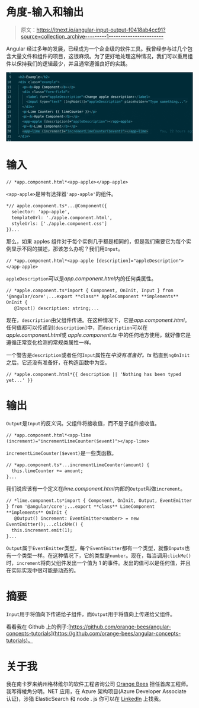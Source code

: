 # 角度-输入和输出

> 原文：<https://itnext.io/angular-input-output-f0418ab4cc91?source=collection_archive---------1----------------------->

Angular 经过多年的发展，已经成为一个企业级的软件工具。我曾经参与过几个包含大量文件和组件的项目，这很麻烦。为了更好地处理这种情况，我们可以重用组件以保持我们的逻辑最少，并且通常遵循良好的实践。

![](img/6c33ee224f7f16702e4999d34446d54c.png)

# **输入**

```
// *app.component.html*<app-apple></app-apple>
```

`<app-apple>`是带有选择器`'app-apple'`的组件。

```
*// apple.component.ts*...@Component({
  selector: 'app-apple',
  templateUrl: './apple.component.html',
  styleUrls: ['./apple.component.css']
})...
```

那么，如果 apples 组件对于每个实例几乎都是相同的，但是我们需要它为每个实例显示不同的描述，那该怎么办呢？我们用`Input`。

```
// *app.component.html*<app-apple [description]="appleDescription"></app-apple>
```

`appleDescription`可以是*app.component.html*内的任何类属性。

```
// *apple.component.ts*import { Component, OnInit, Input } from '@angular/core';...export **class** AppleComponent **implements** OnInit {
   @Input() description: string;...
```

现在，`description`由父组件传递。在这种情况下，它是*app.component.html*。任何值都可以传递到`[description]`中，而`description`可以在*apple.component.html*或 *apple.component.ts* 中的任何地方使用，就好像它是遵循正常变化检测的常规类属性一样。

一个警告是`description`或者任何`Input`属性在*中没有准备好。ts* 档直到`ngOnInit`之后。它还没有准备好，在构造函数中为空。

```
// *apple.component.html*{{ description || 'Nothing has been typed yet...' }}
```

# 输出

`Output`是`Input`的反义词。父组件将接收值，而不是子组件接收值。

```
// *app.component.html*<app-lime (increment)="incrementLimeCounter($event)"></app-lime>
```

`incrementLimeCounter($event)`是一些类函数。

```
// *app.component.ts*...incrementLimeCounter(amount) {
  this.limeCounter += amount;
}...
```

我们说应该有一个定义在*lime.component.html*内部的`Output`叫做`increment`。

```
// *lime.component.ts*import { Component, OnInit, Output, EventEmitter } from '@angular/core';...export **class** LimeComponent **implements** OnInit {
   @Output() increment: EventEmitter<number> = new EventEmitter();...clickMe() {
  this.increment.emit(1);
}...
```

`Output`属于`EventEmitter`类型，每个`EventEmitter`都有一个类型，就像`Inputs`也有一个类型一样。在这种情况下，它的类型是`number`。现在，每当调用`clickMe()`时，`increment`将向父组件发出一个值为 1 的事件。发出的值可以是任何值，并且在实际实现中很可能是动态的。

# 摘要

`Input`用于将值向下传递给子组件，而`Output`用于将值向上传递给父组件。

看看我在 Github 上的例子:[https://github.com/orange-bees/angular-concepts-tutorials](https://github.com/orange-bees/angular-concepts-tutorials)。

# 关于我

我在南卡罗来纳州格林维尔的软件工程咨询公司 [Orange Bees](https://orangebees.com/) 担任首席工程师。我写得棱角分明。NET 应用，在 Azure 架构项目(Azure Developer Associate 认证)，涉猎 ElasticSearch 和 node . js
你可以在 [LinkedIn](https://www.linkedin.com/in/james-l-gross/) 上找我。